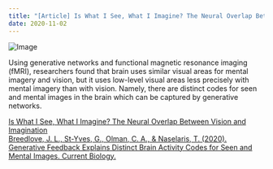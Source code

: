 ```yaml
---
title: "[Article] Is What I See, What I Imagine? The Neural Overlap Between Vision and Imagination"
date: 2020-11-02
---
```


![Image](https://ars.els-cdn.com/content/image/1-s2.0-S0960982220304942-gr3.jpg#50)

Using generative networks and functional magnetic resonance imaging (fMRI), researchers found that brain uses similar visual areas for mental imagery and vision, but it uses low-level visual areas less precisely with mental imagery than with vision. Namely, there are distinct codes for seen and mental images in the brain which can be captured by generative networks.

[Is What I See, What I Imagine? The Neural Overlap Between Vision and Imagination](https://neurosciencenews.com/vision-imagination-16633/) <br />
[Breedlove, J. L., St-Yves, G., Olman, C. A., & Naselaris, T. (2020). Generative Feedback Explains Distinct Brain Activity Codes for Seen and Mental Images. Current Biology.](https://www.sciencedirect.com/science/article/pii/S0960982220304942?via%3Dihub)
